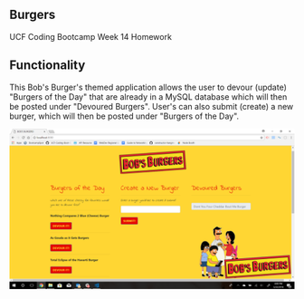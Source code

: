 ## Burgers
UCF Coding Bootcamp Week 14 Homework

## Functionality
This Bob's Burger's themed application allows the user to devour (update) "Burgers of the Day" that are already in a MySQL database which will then be posted under "Devoured Burgers". User's can also submit (create) a new burger, which will then be posted under "Burgers of the Day".  

![Interface](./public/assets/images/bobs_burgers_readme.png)